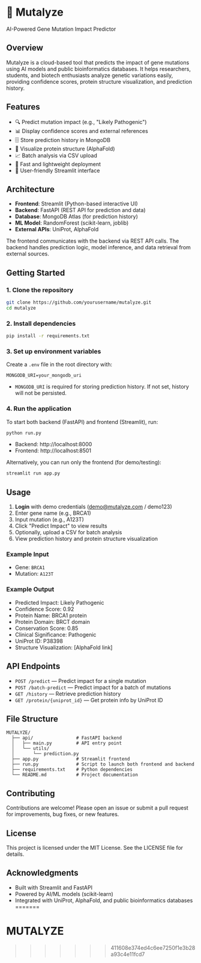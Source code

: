 
# 🧬 Mutalyze

AI-Powered Gene Mutation Impact Predictor

## Overview

Mutalyze is a cloud-based tool that predicts the impact of gene mutations using AI models and public bioinformatics databases. It helps researchers, students, and biotech enthusiasts analyze genetic variations easily, providing confidence scores, protein structure visualization, and prediction history.

## Features

- 🔍 Predict mutation impact (e.g., "Likely Pathogenic")
- 📊 Display confidence scores and external references
- 🗄️ Store prediction history in MongoDB
- 🧬 Visualize protein structure (AlphaFold)
- 📈 Batch analysis via CSV upload
- 🚀 Fast and lightweight deployment
- 📱 User-friendly Streamlit interface

## Architecture

- **Frontend**: Streamlit (Python-based interactive UI)
- **Backend**: FastAPI (REST API for prediction and data)
- **Database**: MongoDB Atlas (for prediction history)
- **ML Model**: RandomForest (scikit-learn, joblib)
- **External APIs**: UniProt, AlphaFold

The frontend communicates with the backend via REST API calls. The backend handles prediction logic, model inference, and data retrieval from external sources.

## Getting Started

### 1. Clone the repository
```bash
git clone https://github.com/yourusername/mutalyze.git
cd mutalyze
```

### 2. Install dependencies
```bash
pip install -r requirements.txt
```

### 3. Set up environment variables
Create a `.env` file in the root directory with:
```
MONGODB_URI=your_mongodb_uri
```

- `MONGODB_URI` is required for storing prediction history. If not set, history will not be persisted.

### 4. Run the application
To start both backend (FastAPI) and frontend (Streamlit), run:
```bash
python run.py
```
- Backend: http://localhost:8000
- Frontend: http://localhost:8501

Alternatively, you can run only the frontend (for demo/testing):
```bash
streamlit run app.py
```

## Usage

1. **Login** with demo credentials (demo@mutalyze.com / demo123)
2. Enter gene name (e.g., BRCA1)
3. Input mutation (e.g., A123T)
4. Click "Predict Impact" to view results
5. Optionally, upload a CSV for batch analysis
6. View prediction history and protein structure visualization

### Example Input
- Gene: `BRCA1`
- Mutation: `A123T`

### Example Output
- Predicted Impact: Likely Pathogenic
- Confidence Score: 0.92
- Protein Name: BRCA1 protein
- Protein Domain: BRCT domain
- Conservation Score: 0.85
- Clinical Significance: Pathogenic
- UniProt ID: P38398
- Structure Visualization: [AlphaFold link]

## API Endpoints

- `POST /predict` — Predict impact for a single mutation
- `POST /batch-predict` — Predict impact for a batch of mutations
- `GET /history` — Retrieve prediction history
- `GET /protein/{uniprot_id}` — Get protein info by UniProt ID

## File Structure

```
MUTALYZE/
  ├── api/                # FastAPI backend
  │   ├── main.py         # API entry point
  │   └── utils/
  │       └── prediction.py
  ├── app.py              # Streamlit frontend
  ├── run.py              # Script to launch both frontend and backend
  ├── requirements.txt    # Python dependencies
  └── README.md           # Project documentation
```

## Contributing

Contributions are welcome! Please open an issue or submit a pull request for improvements, bug fixes, or new features.

## License

This project is licensed under the MIT License. See the LICENSE file for details.

## Acknowledgments

- Built with Streamlit and FastAPI
- Powered by AI/ML models (scikit-learn)
- Integrated with UniProt, AlphaFold, and public bioinformatics databases 
=======
# MUTALYZE
>>>>>>> 411608e374ed4c6ee7250f1e3b28a93c4e11fcd7
